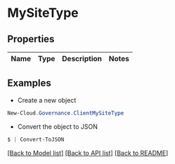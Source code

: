 # MySiteType
## Properties

Name | Type | Description | Notes
------------ | ------------- | ------------- | -------------

## Examples

- Create a new object
```powershell
New-Cloud.Governance.ClientMySiteType 
```

- Convert the object to JSON
```powershell
$ | Convert-ToJSON
```


[[Back to Model list]](../README.md#documentation-for-models) [[Back to API list]](../README.md#documentation-for-api-endpoints) [[Back to README]](../README.md)

